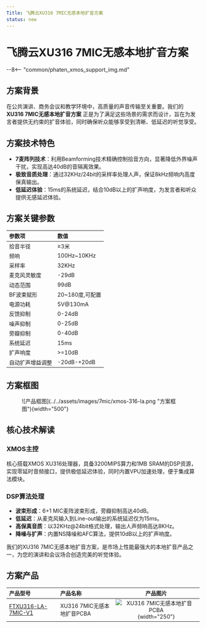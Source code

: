 ```yaml
---
Title: 飞腾云XU316 7MIC无感本地扩音方案
status: new
---
```

# 飞腾云XU316 7MIC无感本地扩音方案

--8<-- "common/phaten_xmos_support_img.md"

## 方案背景

在公共演讲、商务会议和教学环境中，高质量的声音传输至关重要。我们的 **XU316 7MIC无感本地扩音方案** 正是为了满足这些场景的需求而设计，旨在为发言者提供无约束的扩音体验，同时确保听众能够享受到清晰、低延迟的听觉享受。

## 方案技术特色

- **7麦阵列技术**：利用Beamforming技术精确控制拾音方向，显著降低外界噪声干扰，实现高达40dB的音隔离效果。
- **极致音质处理**：通过32KHz/24bit的采样率处理人声，保证8kHz频响内高度保真输出。
- **低延迟体验**：15ms的系统延迟，结合10dB以上的扩声响度，为发言者和听众提供无感延迟体验。

## 方案关键参数

| 参数项               | 数值                 |
| :------------------- | :------------------- |
| 拾音半径              | ≥3米                 |
| 频响                 | 100Hz~10KHz           |
| 采样率               | 32KHz                 |
| 麦克风灵敏度         | -29dB                 |
| 动态范围             | 99dB                 |
| BF波束赋形           | 20~180度,可配置      |
| 电源功耗             | 5V@130mA            |
| 反馈抑制             | 0-24dB              |
| 噪声抑制             | 0-25dB              |
| 旁瓣抑制             | 0-40dB              |
| 系统延迟             | 15ms                |
| 扩声响度             | >=10dB              |
| 自动扩声增益调整      | -20dB-+20dB         |

## 方案框图

<figure markdown="span">
  ![产品框图](../../assets/images/7mic/xmos-316-la.png "方案框图"){width="500"}
  <figcaption></figcaption>
</figure>

## 核心技术解读

### XMOS主控

核心搭载XMOS XU316处理器，具备3200MIPS算力和1MB SRAM的DSP资源，实现零延时音频接口，提供极低延迟体验，同时内置VPU加速处理，便于集成算法模块。

### DSP算法处理

- **波束形成**：6+1 MIC麦阵波束形成，旁瓣抑制高达40dB。
- **低延迟**：从麦克风输入到Line-out输出的系统延迟仅为15ms。
- **高保真音质**：以32KHz@24bit格式处理，输出人声频响高达8KHz。
- **降噪与扩声**：内置NS降噪和AFC算法，提供10dB以上的扩声响度。

我们的XU316 7MIC无感本地扩音方案，是市场上性能最强大的本地扩音产品之一，为您的演讲和会议场合创造完美的听觉体验。

## 方案产品

| 产品型号                            | 产品名称                           |产品图片                                 |
| :--------------------------------- | :--------------------------------- | :---------------------------------: |
| [FTXU316-LA-7MIC-V1](../../../products/array_mic/ftxu316_la_7mic_v1_pcba)                 | XU316 7MIC无感本地扩音PCBA     |    ![XU316 7MIC无感本地扩音PCBA](../../assets/images/7mic/FTXU316-LA-7MIC-V1.png){width="250"} |
